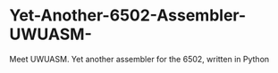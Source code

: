 # Yet-Another-6502-Assembler-UWUASM-
Meet UWUASM. Yet another assembler for the 6502, written in Python
